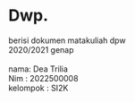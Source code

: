 # Dwp.
berisi dokumen matakuliah dpw<br>
2020/2021 genap<br>
<br>
nama: Dea Trilia<br>
Nim : 2022500008<br>
kelompok : SI2K

